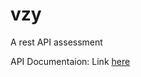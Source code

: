 # vzy
A rest API assessment

API Documentaion: Link [here](https://documenter.getpostman.com/view/20411126/2sA2r6WPq2)
